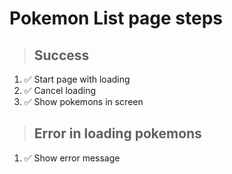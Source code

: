 # Pokemon List page steps

> ## Success

1. ✅ Start page with loading
2. ✅ Cancel loading
3. ✅ Show pokemons in screen 

> ## Error in loading pokemons

1. ✅ Show error message
